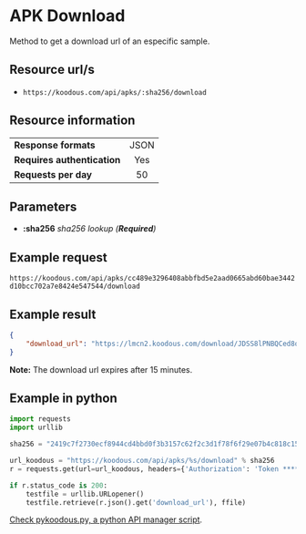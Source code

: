 # APK Download

Method to get a download url of an especific sample.

## Resource url/s

* `https://koodous.com/api/apks/:sha256/download`

## Resource information

| | |
| ------------- |:-------------:|
| **Response formats** | JSON |
| **Requires authentication** | Yes |
| **Requests per day** | 50|

## Parameters

* **:sha256** _sha256 lookup (**Required**)_

## Example request

`https://koodous.com/api/apks/cc489e3296408abbfbd5e2aad0665abd60bae3442d10bcc702a7e8424e547544/download`

## Example result
```json
{
    "download_url": "https://lmcn2.koodous.com/download/JDSS8lPNBQCed8qOy6gu0ECtSYDJwqmRr8B+lDie0vTPiJZz2IViaj3xiSAsWHh3eJKsc2LkdL0ZLhEyk9P3LJbusF+OxchdicKKyxvCpPyIM2Km7yIou7P7QOCkGajS"
}
```

**Note:** The download url expires after 15 minutes.

## Example in python

```python
import requests
import urllib

sha256 = "2419c7f2730ecf8944cd4bbd0f3b3157c62f2c3d1f78f6f29e07b4c818c15487"

url_koodous = "https://koodous.com/api/apks/%s/download" % sha256
r = requests.get(url=url_koodous, headers={'Authorization': 'Token *****your_token*****'})

if r.status_code is 200:
    testfile = urllib.URLopener()
    testfile.retrieve(r.json().get('download_url'), ffile)

```
[Check pykoodous.py, a python API manager script](https://github.com/Koodous/Scripts/blob/master/pykoodous.py).
